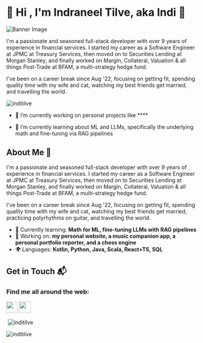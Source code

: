 # 👋 Hi , I'm Indraneel Tilve, aka Indi 👋</h1>

![Banner Image](your_banner_image_url_here) 

I'm a passionate and seasoned full-stack developer with over 9 years of experience in financial services. I started my career as a Software Engineer at JPMC at Treasury Services, then moved on to Securities Lending at Morgan Stanley, and finally worked on Margin, Collateral, Valuation & all things Post-Trade at BFAM, a multi-strategy hedge fund. 

I've been on a career break since Aug '22, focusing on getting fit, spending quality time with my wife and cat, watching my best friends get married, and travelling the world.</h3>

<p align="left"> <img src="https://komarev.com/ghpvc/?username=inditilve&label=Profile%20views&color=0e75b6&style=flat" alt="inditilve" /> </p>

- 🔭 I’m currently working on personal projects like ****

- 🌱 I’m currently learning about ML and LLMs, specifically the underlying math and fine-tuning via RAG pipelines



## About Me 🚀

I'm a passionate and seasoned full-stack developer with over 9 years of experience in financial services. I started my career as a Software Engineer at JPMC at Treasury Services, then moved on to Securities Lending at Morgan Stanley, and finally worked on Margin, Collateral, Valuation & all things Post-Trade at BFAM, a multi-strategy hedge fund. 

I've been on a career break since Aug '22, focusing on getting fit, spending quality time with my wife and cat, watching my best friends get married, practicing polyrhythms on guitar, and travelling the world.

- 🌱 Currently learning: **Math for ML, fine-tuning LLMs with RAG pipelines**
- 🔭 Working on: **my personal website, a music companion app, a personal portfolio reporter, and a chess engine**
- 🌍 Languages: **Kotlin, Python, Java, Scala, React+TS, SQL**

## Get in Touch 📬

### Find me all around the web:

<p align="left">
<a href="https://x.com/inditilve" target="blank"><img align="center" src="https://img.shields.io/badge/X-000000?style=for-the-badge&logo=x&logoColor=white
" title = "X" alt="" height="30" /></a>
<a href="https://www.linkedin.com/in/inditilve/" target="blank"><img align="center" src="https://img.shields.io/badge/LinkedIn-0077B5?style=for-the-badge&logo=linkedin&logoColor=white" alt="" height="30" /></a>
</p>




<p>&nbsp;<img align="center" src="https://github-readme-stats.vercel.app/api?username=inditilve&show_icons=true&locale=en" alt="inditilve" /></p>

<p><img align="center" src="https://github-readme-streak-stats.herokuapp.com/?user=inditilve&" alt="inditilve" /></p>
